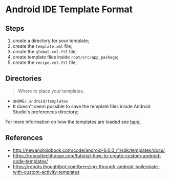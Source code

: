 # Android IDE Template Format

## Steps

1. create a directory for your template;
2. create the `template.xml` file;
3. create the `global.xml.ftl` file;
4. create template files inside `root/src/app_package`;
5. create the `recipe.xml.ftl` file;

## Directories
> Where to place your templates.

- `$HOME/.android/templates`
- It doesn't seem possible to save the template files inside Android Studio's preferences directory;

For more information on how the templates are loaded see [here](https://github.com/JetBrains/android/blob/master/android/src/com/android/tools/idea/templates/TemplateManager.java).

## References

- http://newandroidbook.com/code/android-6.0.0_r1/sdk/templates/docs/
- https://robusttechhouse.com/tutorial-how-to-create-custom-android-code-templates/
- https://robots.thoughtbot.com/breezing-through-android-boilerplate-with-custom-activity-templates
